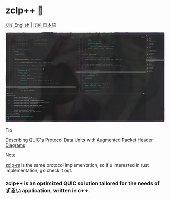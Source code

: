 # zclp++ 🚀 

[🇺🇸 English](README.md) | [🇯🇵 日本語](README_jap.md)

<img src="assets/image 1.png"/>

> [!TIP]
> [Describing QUIC's Protocol Data Units with Augmented Packet Header Diagrams](https://www.ietf.org/archive/id/draft-mcquistin-quic-augmented-diagrams-05.html)

> [!NOTE]
> [zclp-rs](https://github.com/Akzestia/zclp-rs) is the same protocol implementation, so if u interested in rust implementation, go check it out.

### zclp++ is an optimized QUIC solution tailored for the needs of [ずるい](https://github.com/Akzestia/Zurui) application, written in c++.
